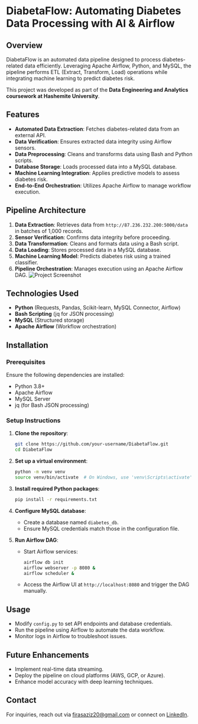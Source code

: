 # DiabetaFlow: Automating Diabetes Data Processing with AI & Airflow

## Overview
DiabetaFlow is an automated data pipeline designed to process diabetes-related data efficiently. Leveraging Apache Airflow, Python, and MySQL, the pipeline performs ETL (Extract, Transform, Load) operations while integrating machine learning to predict diabetes risk.

This project was developed as part of the **Data Engineering and Analytics coursework at Hashemite University**.

## Features
- **Automated Data Extraction**: Fetches diabetes-related data from an external API.
- **Data Verification**: Ensures extracted data integrity using Airflow sensors.
- **Data Preprocessing**: Cleans and transforms data using Bash and Python scripts.
- **Database Storage**: Loads processed data into a MySQL database.
- **Machine Learning Integration**: Applies predictive models to assess diabetes risk.
- **End-to-End Orchestration**: Utilizes Apache Airflow to manage workflow execution.

## Pipeline Architecture
1. **Data Extraction**: Retrieves data from `http://87.236.232.200:5000/data` in batches of 1,000 records.
2. **Sensor Verification**: Confirms data integrity before proceeding.
3. **Data Transformation**: Cleans and formats data using a Bash script.
4. **Data Loading**: Stores processed data in a MySQL database.
5. **Machine Learning Model**: Predicts diabetes risk using a trained classifier.
6. **Pipeline Orchestration**: Manages execution using an Apache Airflow DAG.
![Project Screenshot](images/Screenshot_2025-02-14_182001.png)

## Technologies Used
- **Python** (Requests, Pandas, Scikit-learn, MySQL Connector, Airflow)
- **Bash Scripting** (jq for JSON processing)
- **MySQL** (Structured storage)
- **Apache Airflow** (Workflow orchestration)

## Installation
### Prerequisites
Ensure the following dependencies are installed:
- Python 3.8+
- Apache Airflow
- MySQL Server
- jq (for Bash JSON processing)

### Setup Instructions
1. **Clone the repository**:
   ```bash
   git clone https://github.com/your-username/DiabetaFlow.git
   cd DiabetaFlow
   ```
2. **Set up a virtual environment**:
   ```bash
   python -m venv venv
   source venv/bin/activate  # On Windows, use 'venv\Scripts\activate'
   ```
3. **Install required Python packages**:
   ```bash
   pip install -r requirements.txt
   ```
4. **Configure MySQL database**:
   - Create a database named `diabetes_db`.
   - Ensure MySQL credentials match those in the configuration file.

5. **Run Airflow DAG**:
   - Start Airflow services:
     ```bash
     airflow db init
     airflow webserver -p 8080 &
     airflow scheduler &
     ```
   - Access the Airflow UI at `http://localhost:8080` and trigger the DAG manually.

## Usage
- Modify `config.py` to set API endpoints and database credentials.
- Run the pipeline using Airflow to automate the data workflow.
- Monitor logs in Airflow to troubleshoot issues.

## Future Enhancements
- Implement real-time data streaming.
- Deploy the pipeline on cloud platforms (AWS, GCP, or Azure).
- Enhance model accuracy with deep learning techniques.


## Contact
For inquiries, reach out via [firasaziz20@gmail.com](mailto:firasaziz20@gmail.com) or connect on [LinkedIn](https://www.linkedin.com/in/firas-aziz-50012a298).

